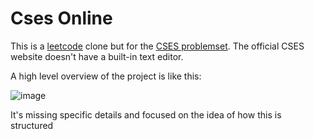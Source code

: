 # Cses Online

This is a [leetcode](https://leetcode.com/) clone but for the [CSES problemset](https://cses.fi/problemset/).
The official CSES website doesn't have a built-in text editor.

A high level overview of the project is like this:

![image](https://github.com/user-attachments/assets/88ba61eb-2735-42ca-a3da-ee9dd91ec42c)

It's missing specific details and focused on the idea of how this is structured
